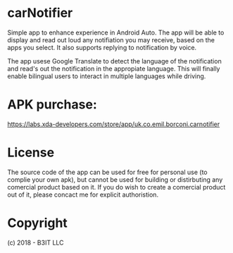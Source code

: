 # carNotifier

Simple app to enhance experience in Android Auto. 
The app will be able to display and read out loud any notifiation you may receive, based on the apps you select. 
It also supports replying to notification by voice.

The app usese Google Translate to detect the language of the notification and read's out the notification in the appropiate language.
This will finally enable bilingual users to interact in multiple languages while driving.

# APK purchase:
https://labs.xda-developers.com/store/app/uk.co.emil.borconi.carnotifier

# License

The source code of the app can be used for free for personal use (to complie your own apk), but cannot be used for building or distirbuting any comercial product based on it.
If you do wish to create a comercial product out of it, please concact me for explicit authoristion.

# Copyright
(c) 2018 - B3IT LLC
